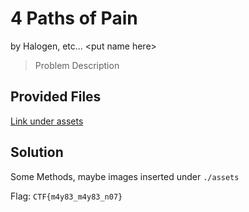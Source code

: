 # 4 Paths of Pain
by Halogen, etc... <put name here\>
> Problem Description
## Provided Files
[Link under assets](./assets/)
## Solution
Some Methods, maybe images inserted under `./assets`

Flag: `CTF{m4y83_m4y83_n07}`